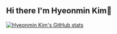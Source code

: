 ## Hi there I'm Hyeonmin Kim👋
[![Hyeonmin Kim's GitHub stats](https://github-readme-stats.vercel.app/api?username=Hyeonmin072)](https://github.com/Hyeonmin072/github-readme-stats)
<!--
**Hyeonmin072/Hyeonmin072** is a ✨ _special_ ✨ repository because its `README.md` (this file) appears on your GitHub profile.

Here are some ideas to get you started:

- 🔭 I’m currently working on ...
- 🌱 I’m currently learning ...
- 👯 I’m looking to collaborate on ...
- 🤔 I’m looking for help with ...
- 💬 Ask me about ...
- 📫 How to reach me: ...
- 😄 Pronouns: ...
- ⚡ Fun fact: ...
-->
